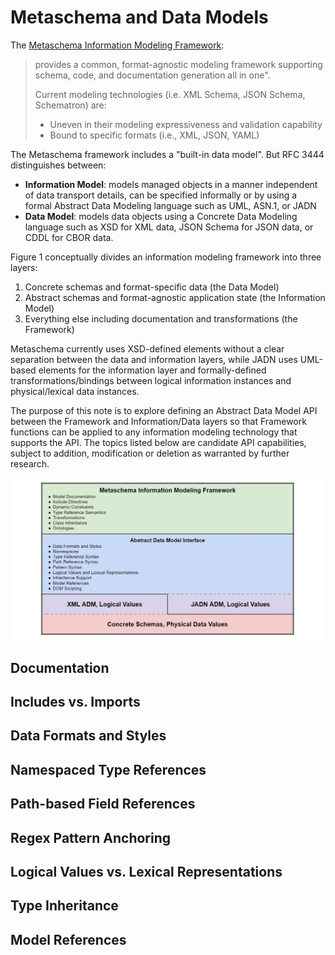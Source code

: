 # Metaschema and Data Models

The [Metaschema Information Modeling Framework](https://pages.nist.gov/metaschema/):

> provides a common, format-agnostic modeling framework supporting schema, code,
> and documentation generation all in one".
>
> Current modeling technologies (i.e. XML Schema, JSON Schema, Schematron) are:
> * Uneven in their modeling expressiveness and validation capability
> * Bound to specific formats (i.e., XML, JSON, YAML)

The Metaschema framework includes a "built-in data model". But RFC 3444 distinguishes between:
* **Information Model**: models managed objects in a manner independent of data transport details,
can be specified informally or by using a formal Abstract Data Modeling language such as UML, ASN.1, or JADN
* **Data Model**: models data objects using a Concrete Data Modeling language such as XSD for XML data,
JSON Schema for JSON data, or CDDL for CBOR data.

Figure 1 conceptually divides an information modeling framework into three layers:
1. Concrete schemas and format-specific data (the Data Model)
2. Abstract schemas and format-agnostic application state (the Information Model)
3. Everything else including documentation and transformations (the Framework)

Metaschema currently uses XSD-defined elements without a clear separation between
the data and information layers, while JADN uses UML-based elements for the information
layer and formally-defined transformations/bindings between logical information instances
and physical/lexical data instances.

The purpose of this note is to explore defining an Abstract Data Model API between the
Framework and Information/Data layers so that Framework functions can be applied to
any information modeling technology that supports the API. The topics listed below
are candidate API capabilities, subject to addition, modification or deletion as warranted
by further research.

![Metaschema Framework Diagram](../../Images/metaschema-framework.jpg)

## Documentation

## Includes vs. Imports

## Data Formats and Styles

## Namespaced Type References

## Path-based Field References

## Regex Pattern Anchoring

## Logical Values vs. Lexical Representations

## Type Inheritance

## Model References